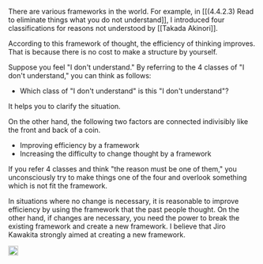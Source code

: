 
There are various frameworks in the world. For example, in [[(4.4.2.3) Read to eliminate things what you do not understand]], I introduced four classifications for reasons not understood by [[Takada Akinori]].

According to this framework of thought, the efficiency of thinking improves. That is because there is no cost to make a structure by yourself.

Suppose you feel "I don't understand." By referring to the 4 classes of "I don't understand," you can think as follows:

- Which class of "I don't understand" is this "I don't understand"?

It helps you to clarify the situation.

On the other hand, the following two factors are connected indivisibly like the front and back of a coin.

- Improving efficiency by a framework
- Increasing the difficulty to change thought by a framework

If you refer 4 classes and think "the reason must be one of them," you unconsciously try to make things one of the four and overlook something which is not fit the framework.

In situations where no change is necessary, it is reasonable to improve efficiency by using the framework that the past people thought. On the other hand, if changes are necessary, you need the power to break the existing framework and create a new framework. I believe that Jiro Kawakita strongly aimed at creating a new framework.

<img src='https://scrapbox.io/api/pages/nishio/en/icon' alt='en.icon' height="19.5"/>